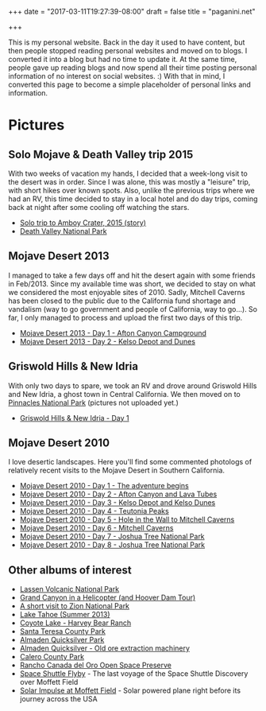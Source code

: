 +++
date = "2017-03-11T19:27:39-08:00"
draft = false
title = "paganini.net"

+++

This is my personal website. Back in the day it used to have content, but then people stopped
reading personal websites and moved on to blogs. I converted it into a blog but had no time to
update it. At the same time, people gave up reading blogs and now spend all their time
posting personal information of no interest on social websites. :) With that in mind, I converted
this page to become a simple placeholder of personal links and information.

# Pictures

## Solo Mojave & Death Valley trip 2015

With two weeks of vacation my hands, I decided that a week-long visit to the
desert was in order.  Since I was alone, this was mostly a "leisure" trip, with
short hikes over known spots.  Also, unlike the previous trips where we
had an RV, this time decided to stay in a local hotel and do day trips, coming
back at night after some cooling off watching the stars.

  * [Solo trip to Amboy Crater, 2015 (story)](https://goo.gl/photos/nixWyPs6xRLyCfWe8)
  * [Death Valley National Park](https://goo.gl/photos/xxyQynhMkettfAv48)

## Mojave Desert 2013

I managed to take a few days off and hit the desert again with some friends in Feb/2013.
Since my available time was short, we decided to stay on what we considered the most
enjoyable sites of 2010. Sadly, Mitchell Caverns has been closed to the public due to
the California fund shortage and vandalism (way to go government and people of California,
way to go...). So far, I only managed to process and upload the first two days of this trip.

  * [Mojave Desert 2013 - Day 1 - Afton Canyon Campground](https://plus.google.com/photos/104042685529602206608/albums/5846390459137757617)
  * [Mojave Desert 2013 - Day 2 - Kelso Depot and Dunes](https://plus.google.com/photos/104042685529602206608/albums/5848720628634299681)

## Griswold Hills & New Idria

With only two days to spare, we took an RV and drove around Griswold Hills and New Idria,
a ghost town in Central California. We then moved on to [Pinnacles National Park](http://www.nps.gov/pinn/index.htm) (pictures not uploaded yet.)

  * [Griswold Hills & New Idria - Day 1](https://plus.google.com/photos/104042685529602206608/albums/5713653565526702961)

## Mojave Desert 2010

I love desertic landscapes. Here you'll find some commented photologs of relatively
recent visits to the Mojave Desert in Southern California.

  * [Mojave Desert 2010 - Day 1 - The adventure begins](https://plus.google.com/photos/104042685529602206608/albums/5539119325574361057)
  * [Mojave Desert 2010 - Day 2 - Afton Canyon and Lava Tubes](https://plus.google.com/photos/104042685529602206608/albums/5539215784219985601)
  * [Mojave Desert 2010 - Day 3 - Kelso Depot and Kelso Dunes](https://plus.google.com/photos/104042685529602206608/albums/5539220739390013457)
  * [Mojave Desert 2010 - Day 4 - Teutonia Peaks](https://plus.google.com/photos/104042685529602206608/albums/5539232618392071841)
  * [Mojave Desert 2010 - Day 5 - Hole in the Wall to Mitchell Caverns](https://plus.google.com/photos/104042685529602206608/albums/5539233270468290001)
  * [Mojave Desert 2010 - Day 6 - Mitchell Caverns](https://plus.google.com/photos/104042685529602206608/albums/5539235634428571121)
  * [Mojave Desert 2010 - Day 7 - Joshua Tree National Park](https://plus.google.com/photos/104042685529602206608/albums/5539238522728341457)
  * [Mojave Desert 2010 - Day 8 - Joshua Tree National Park](https://plus.google.com/photos/104042685529602206608/albums/5539241723462629633)

## Other albums of interest

  * [Lassen Volcanic National Park](https://goo.gl/photos/pDAcBe3DA3maSoWe9)
  * [Grand Canyon in a Helicopter (and Hoover Dam Tour)](https://plus.google.com/photos/104042685529602206608/albums/5549320876308053537)
  * [A short visit to Zion National Park](https://plus.google.com/photos/104042685529602206608/albums/5548884141552884065)
  * [Lake Tahoe (Summer 2013)](https://plus.google.com/photos/104042685529602206608/albums/5904797471297167665)
  * [Coyote Lake - Harvey Bear Ranch](https://plus.google.com/photos/104042685529602206608/albums/5814870889332204129)
  * [Santa Teresa County Park](https://plus.google.com/photos/104042685529602206608/albums/5587114155518331441)
  * [Almaden Quicksilver Park](https://plus.google.com/photos/104042685529602206608/albums/5768582671448747425)
  * [Almaden Quicksilver - Old ore extraction machinery](https://plus.google.com/photos/104042685529602206608/albums/5807184998760560273)
  * [Calero County Park](https://plus.google.com/photos/104042685529602206608/albums/5716238527420950577)
  * [Rancho Canada del Oro Open Space Preserve](https://plus.google.com/photos/104042685529602206608/albums/5520720813845991457)
  * [Space Shuttle Flyby](https://plus.google.com/photos/104042685529602206608/albums/5790843354010285809) - The last voyage of the Space Shuttle Discovery over Moffett Field
  * [Solar Impulse at Moffett Field](https://plus.google.com/photos/104042685529602206608/albums/5868364318785607313) - Solar powered plane right before its journey across the USA
